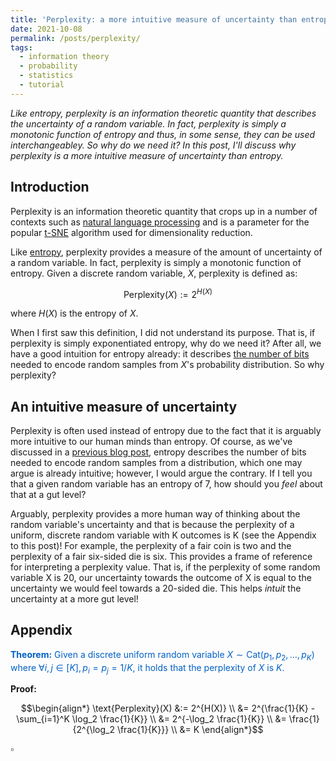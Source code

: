 ```yaml
---
title: 'Perplexity: a more intuitive measure of uncertainty than entropy'
date: 2021-10-08
permalink: /posts/perplexity/
tags:
  - information theory
  - probability
  - statistics
  - tutorial
---
```


*Like entropy, perplexity is an information theoretic quantity that describes the uncertainty of a random variable. In fact, perplexity is simply a monotonic function of entropy and thus, in some sense, they can be used interchangeabley. So why do we need it? In this post, I'll discuss why perplexity is a more intuitive measure of uncertainty than entropy.*  

Introduction
------------

Perplexity is an information theoretic quantity that crops up in a number of contexts such as [natural language processing](https://en.wikipedia.org/wiki/Perplexity) and is a parameter for the popular [t-SNE](https://en.wikipedia.org/wiki/T-distributed_stochastic_neighbor_embedding) algorithm used for dimensionality reduction.

Like [entropy](https://mbernste.github.io/posts/entropy/), perplexity provides a measure of the amount of uncertainty of a random variable. In fact, perplexity is simply a monotonic function of entropy. Given a discrete random variable, $X$, perplexity is defined as:

$$\text{Perplexity}(X) := 2^{H(X)}$$

where $H(X)$ is the entropy of $X$.

When I first saw this definition, I did not understand its purpose. That is, if perplexity is simply exponentiated entropy, why do we need it? After all, we have a good intuition for entropy already: it describes [the number of bits](https://mbernste.github.io/posts/sourcecoding/) needed to encode random samples from $X$'s probability distribution. So why perplexity?

An intuitive measure of uncertainty
-----------------------------------

Perplexity is often used instead of entropy due to the fact that it is arguably more intuitive to our human minds than entropy.  Of course, as we've discussed in a [previous blog post](https://mbernste.github.io/posts/sourcecoding/), entropy describes the number of bits needed to encode random samples from a distribution, which one may argue is already intuitive; however, I would argue the contrary. If I tell you that a given random variable has an entropy of 7, how should you _feel_ about that at a gut level?

Arguably, perplexity provides a more human way of thinking about the random variable's uncertainty and that is because the perplexity of a uniform, discrete random variable with K outcomes is K (see the Appendix to this post)! For example, the perplexity of a fair coin is two and the perplexity of a fair six-sided die is six. This provides a frame of reference for interpreting a perplexity value. That is, if the perplexity of some random variable X is 20, our uncertainty towards the outcome of X is equal to the uncertainty we would feel towards a 20-sided die. This helps _intuit_ the uncertainty at a more gut level!

Appendix
--------

<span style="color:#0060C6">**Theorem:** Given a discrete uniform random variable $X \sim \text{Cat}(p_1, p_2, \dots, p_K)$ where $\forall i,j \in [K], p_i = p_j = 1/K$, it holds that the perplexity of $X$ is $K$.</span>

**Proof:**

$$\begin{align*}
\text{Perplexity}(X) &:= 2^{H(X)} \\
&= 2^{\frac{1}{K} -\sum_{i=1}^K \log_2 \frac{1}{K}} \\
&= 2^{-\log_2 \frac{1}{K}} \\
&= \frac{1}{2^{\log_2 \frac{1}{K}}} \\
&= K
\end{align*}$$

$\square$



